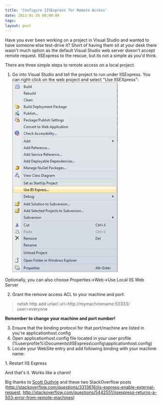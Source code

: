 ```yaml
---
title: 'Configure IISExpress for Remote Access'
date: 2013-01-28 00:00:00 
tags: 
layout: post
---
```

Have you ever been working on a project in Visual Studio and wanted to have someone else test-drive it?  Short of having them sit at your desk there wasn't much option as the default Visual Studio web server doesn't accept remote request.  IISExpress to the rescue, but its not a simple as you'd think.

There are three simple steps to remote access on a local project.

1. Go into Visual Studio and tell the project to run under IISExpress. You can right-click on the web project and select "Use IISEXpress":
  ![](/content/images/2014/Aug/IISExpress02.png)

  Optionally, you can also choose Properties->Web->Use Local IIS Web Server

2. Grant the remove access ACL to your machine and port:
  >netsh http add urlacl url=http://mymachinename:50333/ user=everyone

  **Remember to change your machine and port number!**

3. Ensure that the binding protocol for that port/machine are listed in you're applicationhost.config
  1. Open applicationhost.config file located in your user profile (%userprofile%\Documents\IISExpress\config\applicationhost.config)
  1. Locate your WebSite entry and add following binding with your machine name:
<binding protocol="http" bindingInformation=":50333:your-machine-name" />
  1. Restart IIS Express

And that's it.  Works like a charm!

Big thanks to [Scott Guthrie](http://weblogs.asp.net/scottgu/archive/2010/06/28/introducing-iis-express.aspx) and these two StackOverflow posts (http://stackoverflow.com/questions/3313616/iis-express-enable-external-request,
http://stackoverflow.com/questions/5442551/iisexpress-returns-a-503-error-from-remote-machines)
